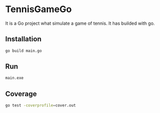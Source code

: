 # TennisGameGo
It is a Go project what simulate a game of tennis. It has builded with go. 

## Installation
```bash
go build main.go
```

## Run
```bash
main.exe
```

## Coverage
```bash
go test -coverprofile=cover.out
```
